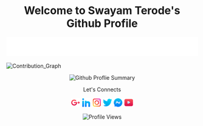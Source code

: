 <div align="center">
  
# Welcome to Swayam Terode's Github Profile <!--<img src="https://raw.githubusercontent.com/ABSphreak/ABSphreak/master/gifs/Hi.gif" width="10px"> -->

![Intro_of_Me](https://github.com/swayamterode/swayamterode/blob/main/img/Readme_Header.svg)

</div>

![Contribution_Graph](https://activity-graph.herokuapp.com/graph?username=swayamterode&bg_color=0d1117&color=ffffff&line=0891b2&point=ffffff&area_color=000000&area=true&hide_border=true&custom_title=Swayam's%20Commits%20Graph)

<!-- ************************SKILLS**************************
### Skills

<p align="left">
  <a href="https://docs.microsoft.com/en-us/cpp/?view=msvc-170" target="_blank" rel="noreferrer"><img src="https://raw.githubusercontent.com/danielcranney/readme-generator/main/public/icons/skills/c-colored.svg" width="36" height="36" alt="C" /></a>
  <a href="https://docs.microsoft.com/en-us/cpp/?view=msvc-170" target="_blank" rel="noreferrer"><img src="https://raw.githubusercontent.com/danielcranney/readme-generator/main/public/icons/skills/cplusplus-colored.svg" width="36" height="36" alt="C++" /></a>
  <a href="https://developer.mozilla.org/en-US/docs/Web/JavaScript" target="_blank" rel="noreferrer"><img src="https://raw.githubusercontent.com/danielcranney/readme-generator/main/public/icons/skills/javascript-colored.svg" width="36" height="36" alt="JavaScript" /></a>
  <a href="https://developer.mozilla.org/en-US/docs/Glossary/HTML5" target="_blank" rel="noreferrer"><img src="https://raw.githubusercontent.com/danielcranney/readme-generator/main/public/icons/skills/html5-colored.svg" width="36" height="36" alt="HTML5" /></a>
  <a href="https://reactjs.org/" target="_blank" rel="noreferrer"><img src="https://raw.githubusercontent.com/danielcranney/readme-generator/main/public/icons/skills/react-colored.svg" width="36" height="36" alt="React" /></a>
  <a href="https://nodejs.org/en/" target="_blank" rel="noreferrer"><img src="https://raw.githubusercontent.com/danielcranney/readme-generator/main/public/icons/skills/nodejs-colored.svg" width="36" height="36" alt="NodeJS" /></a>
  </p>
*****************************************************************************************************************************************************************
-->

<!--
## 💬 About

I am a Second Year B.Tech student, studying **Information Technology** at **Savitribai Phule Pune University (SPPU)** who is passionate about Programming, and open source :octocat:, I love to learn and contribute in any and every possible way.

<!-- ## 🌱 I’m currently learning Web Developement

I am exploring and learning more things in the domain of Web Development. I am focusing more to do end to end projects on Web Development.

## 🛠  Languages and Tools

<p align="left">

![C++](https://img.shields.io/badge/-C++-181717?style=flat&logo=c)
![HTML5](https://img.shields.io/badge/-HTML5-181717?style=flat&logo=html5&logoColor=white)
![JavaScript](https://img.shields.io/badge/-JavaScript-181717?style=flat&logo=javascript)
![Git](https://img.shields.io/badge/-Git-181717?style=flat&logo=git)
![GitHub](https://img.shields.io/badge/-GitHub-181717?style=flat&logo=github)
<!---
<img src="https://media3.giphy.com/media/ln7z2eWriiQAllfVcn/200w.webp" width="40"> <img src="https://i.giphy.com/media/LMt9638dO8dftAjtco/200.webp" width="40"><img src="https://i.giphy.com/media/eNAsjO55tPbgaor7ma/200w.webp" width="40"><img src="https://i.giphy.com/media/KzJkzjggfGN5Py6nkT/200.webp" width="40"><img src="https://i.giphy.com/media/IdyAQJVN2kVPNUrojM/200.webp" width="40"><br><br>
--->
<!--
</p>

*****************************************************************************************************************************************

## 📊 Github stats

<details>
<summary>Open/Close</summary>

 <!---
[![GitHub Streak](http://github-readme-streak-stats.herokuapp.com?user=swayamterode&theme=onedark_duo&hide_border=true&background=1F222E&ring=F8D866&fire=FF8900&sideNums=F8D866&sideLabels=DDDDDD&dates=FF8323)](https://git.io/streak-stats)

<a href="https://github.com/anuraghazra/github-readme-stats"><img alt="Swayam Terode's Top Languages" src="https://github-readme-stats.vercel.app/api/top-langs/?username=swayamterode&langs_count=8&layout=compact&theme=react&hide_border=true&bg_color=1F222E&title_color=F8D866&icon_color=F8D866" height="192px"/></a>

<!-- <b>Note:</b> Top languages is only a metric of the languages my public code consists of and doesn't reflect experience or skill level.-->

<!--- ********************GRAPH****************
 <img alt="Swayam Terode's Activity Graph" src="https://activity-graph.herokuapp.com/graph?username=swayamterode&bg_color=1F222E&color=F8D866&line=36BCF7FF&point=FFFFFF&hide_border=true" /></a>
</details>

https://github.com/ashutosh00710/github-readme-activity-graph
*****************************************************************************************************************************************************************
-->

<div align="center">

![Github Proflie Summary](https://github-profile-summary-cards.vercel.app/api/cards/profile-details?username=swayamterode&theme=github_dark)

Let's Connects

[![Gmail Badge](https://github.com/swayamterode/Codes/blob/main/DEV/social/google.png)](mailto:swayamterodex@gmail.com "Connect via Email")
[![Linkedin Badge](https://github.com/swayamterode/Codes/blob/main/DEV/social/linkedin.png)](https://www.linkedin.com/in/swayamterode/ "Connect on LinkedIn")
[![Instagram Badge](https://github.com/swayamterode/Codes/blob/main/DEV/social/instagram.png)](https://m.me/swayamterode "Connect on Instagram")
[![Twitter Badge](https://github.com/swayamterode/Codes/blob/main/DEV/social/twitter.png)](https://twitter.com/intent/follow?screen_name=swayamterode "Follow on Twitter")
[![Messenger Badge](https://github.com/swayamterode/Codes/blob/main/DEV/social/messenger.png)](https://m.me/terodeswayam "Connect on Facebook")
[![Youtube](https://github.com/swayamterode/Codes/blob/main/DEV/social/youtube.png)](https://www.youtube.com/c/ProdSwym)

</div>

<!---
### Socials
*****************************************************************************************************************************************************************
<p align="left">
<a href="https://discord.com/users/swayamterode" target="_blank" rel="noreferrer"><img src="https://raw.githubusercontent.com/danielcranney/readme-generator/main/public/icons/socials/discord.svg" width="32" height="32" /></a>
<a href="https://www.facebook.com/terodeswayam" target="_blank" rel="noreferrer"><img src="https://raw.githubusercontent.com/danielcranney/readme-generator/main/public/icons/socials/facebook.svg" width="32" height="32" /></a>
    <a href="https://www.github.com/swayamterode" target="_blank" rel="noreferrer"><img src="https://raw.githubusercontent.com/danielcranney/readme-generator/main/public/icons/socials/github.svg" width="32" height="32" /></a>
    <a href="http://www.instagram.com/swayamterode" target="_blank" rel="noreferrer"><img src="https://raw.githubusercontent.com/danielcranney/readme-generator/main/public/icons/socials/instagram.svg" width="32" height="32" /><
      <a href="https://www.linkedin.com/in/Swayam Terode" target="_blank" rel="noreferrer"><img src="https://raw.githubusercontent.com/danielcranney/readme-generator/main/public/icons/socials/linkedin.svg" width="32" height="32" /></a>
 <a href="https://www.stackoverflow.com/users/17312962/swayam-terode" target="_blank" rel="noreferrer"><img src="https://raw.githubusercontent.com/danielcranney/readme-generator/main/public/icons/socials/stackoverflow.svg" width="32" height="32" /></a>
 <a href="https://www.twitter.com/Swayam Terode" target="_blank" rel="noreferrer"><img src="https://raw.githubusercontent.com/danielcranney/readme-generator/main/public/icons/socials/twitter.svg" width="32" height="32" /></a>
<a href="https://www.youtube.com/c/ProdSwym" target="_blank" rel="noreferrer"><img src="https://raw.githubusercontent.com/danielcranney/readme-generator/main/public/icons/socials/youtube.svg" width="32" height="32" />
*****************************************************************************************************************************************************************
-->

<div align="center">
  
 ![Profile Views](https://komarev.com/ghpvc/?username=swayamterode)

</div>

